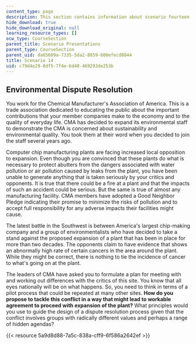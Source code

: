 ```yaml
---
content_type: page
description: This section contains information about scenario fourteen.
hide_download: true
hide_download_original: null
learning_resource_types: []
ocw_type: CourseSection
parent_title: Scenario Presentations
parent_type: CourseSection
parent_uid: da65609a-7335-5da2-8859-600efecd8844
title: Scenario 14
uid: c79d4e29-8df5-7f4e-bd40-469293de253b
---
```


Environmental Dispute Resolution
--------------------------------

You work for the Chemical Manufacturer's Association of America. This is a trade association dedicated to educating the public about the important contributions that your member companies make to the economy and to the quality of everyday life. CMA has decided to expand its environmental staff to demonstrate the CMA is concerned about sustainability and environmental quality. You took them at their word when you decided to join the staff several years ago.

Computer chip manufacturing plants are facing increased local opposition to expansion. Even though you are convinced that these plants do what is necessary to protect abutters from the dangers associated with water pollution or air pollution caused by leaks from the plant, you have been unable to generate anything that is taken seriously by your critics and opponents. It is true that there could be a fire at a plant and that the impacts of such an accident could be serious. But the same is true of almost any manufacturing facility. CMA members have adopted a Good Neighbor Pledge indicating their promise to minimize the risks of pollution and to accept full responsibility for any adverse impacts their facilities might cause.

The latest battle in the Southwest is between America's largest chip-making company and a group of environmentalists who have decided to take a stand against the proposed expansion of a plant that has been in place for more than two decades. The opponents claim to have evidence that shows an abnormally high rate of certain cancers in the area around the plant. While they might be correct, there is nothing to tie the incidence of cancer to what's going on at the plant.

The leaders of CMA have asked you to formulate a plan for meeting with and working out differences with the critics of this site. You know that all eyes nationally will be on what happens. So, you need to think in terms of a pilot process that could be repeated at many other sites. **How do you propose to tackle this conflict in a way that might lead to workable agreement to proceed with expansion of the plant?** What principles would you use to guide the design of a dispute resolution process given that the conflict involves groups with radically different values and perhaps a range of hidden agendas?

{{< resource 5a9d8d88-7a5c-838a-cff9-6f586a2642ef >}}
